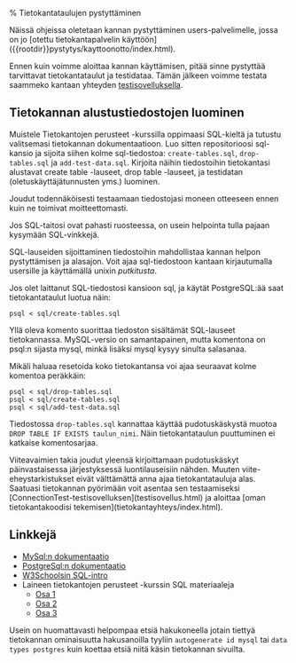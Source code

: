 % Tietokantataulujen pystyttäminen
<!-- order: 1 -->

<info>
Näissä ohjeissa oletetaan kannan pystyttäminen 
users-palvelimelle, jossa on jo
[otettu tietokantapalvelin käyttöön]({{rootdir}}pystytys/kayttoonotto/index.html).
</info>

Ennen kuin voimme aloittaa kannan käyttämisen, pitää sinne
pystyttää tarvittavat tietokantataulut ja testidataa.
Tämän jälkeen voimme testata saammeko kantaan yhteyden [testisovelluksella](testisovellus.html).

## Tietokannan alustustiedostojen luominen

Muistele Tietokantojen perusteet -kurssilla oppimaasi SQL-kieltä ja tutustu valitsemasi tietokannan dokumentaatioon.
Luo sitten repositorioosi sql-kansio ja sijoita siihen kolme sql-tiedostoa:
`create-tables.sql`, `drop-tables.sql` ja `add-test-data.sql`.
Kirjoita näihin tiedostoihin tietokantasi alustavat create table -lauseet, drop table -lauseet, ja testidatan (oletuskäyttäjätunnusten yms.) luominen.

<ohje>
Joudut todennäköisesti testaamaan tiedostojasi moneen otteeseen
ennen kuin ne toimivat moitteettomasti. 

Jos SQL-taitosi ovat pahasti ruosteessa, on usein helpointa tulla pajaan kysymään
SQL-vinkkejä.
</ohje>

SQL-lauseiden sijoittaminen tiedostoihin mahdollistaa kannan helpon
pystyttämisen ja alasajon. 
Voit ajaa sql-tiedostoon kantaan kirjautumalla usersille
ja käyttämällä unixin _putkitusta_. 

Jos olet laittanut SQL-tiedostosi kansioon sql, ja
käytät PostgreSQL:ää saat tietokantataulut luotua näin:

~~~~
psql < sql/create-tables.sql
~~~~

Yllä oleva komento suorittaa tiedoston sisältämät SQL-lauseet
tietokannassa. MySQL-versio on samantapainen, mutta komentona on psql:n
sijasta mysql, minkä lisäksi mysql kysyy sinulta salasanaa.

Mikäli haluaa resetoida koko tietokantansa voi ajaa seuraavat kolme komentoa peräkkäin:

~~~~
psql < sql/drop-tables.sql
psql < sql/create-tables.sql
psql < sql/add-test-data.sql
~~~~

Tiedostossa `drop-tables.sql` kannattaa käyttää pudotuskäskystä
muotoa `DROP TABLE IF EXISTS taulun_nimi`. 
Näin tietokantataulun puuttuminen ei katkaise komentosarjaa. 


<alert>
Viiteavaimien takia joudut yleensä kirjoittamaan pudotuskäskyt päinvastaisessa
järjestyksessä luontilauseisiin nähden. 
Muuten viite-eheystarkistukset eivät välttämättä anna ajaa tietokantatauluja alas.
</alert>

<next>
Saatuasi tietokannan pyörimään voit asentaa sen testaamiseksi [ConnectionTest-testisovelluksen](testisovellus.html)
ja aloittaa [oman tietokantakoodisi tekemisen](tietokantayhteys/index.html).
</next>

## Linkkejä

* [MySql:n dokumentaatio](http://dev.mysql.com/doc/refman/5.1/en/index.html)
* [PostgreSql:n dokumentaatio](http://www.postgresql.org/docs/8.4/interactive/index.html)
* [W3Schoolsin SQL-intro](http://w3schools.com/sql/default.asp)
* Laineen tietokantojen perusteet -kurssin SQL materiaaleja
   * [Osa 1](http://www.cs.helsinki.fi/u/laine/tikape/moniste/osa1.pdf)
   * [Osa 2](http://www.cs.helsinki.fi/u/laine/tikape/moniste/osa2.pdf)
   * [Osa 3](http://www.cs.helsinki.fi/u/laine/tikape/moniste/osa3.pdf)

<vinkki title="Vinkki: Käytä hakukonetta">

Usein on huomattavasti helpompaa etsiä hakukoneella 
jotain tiettyä tietokannan ominaisuutta hakusanoilla tyyliin
`autogenerate id mysql` tai `data types postgres`
kuin koettaa etsiä niitä käsin tietokannan sivuilta.
</vinkki>
